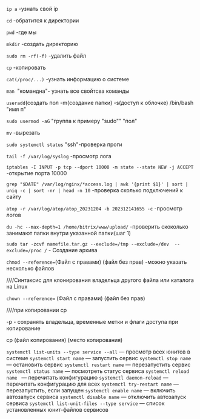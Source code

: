 `ip a` -узнать свой ip

`cd` -обратится к директории

`pwd` -где мы 

`mkdir` -создать директорию

`sudo rm -rf(-f)` -удалить файл

`cp` -копировать 

`cat(/proc/...)` -узнать информацию о системе

`man `"командна"- узнать все свойтсва команды

`useradd`(создать пол -m(создание папки) -s(доступ к облочке) /bin/bash "имя п"

`sudo usermod -aG` "группа к примеру "sudo"" "пол"

`mv` -вырезать

`sudo systemctl status` "ssh"-проверка проги

`tail -f /var/log/syslog` -просмотр лога

`iptables -I INPUT -p tcp --dport 10000 -m state --state NEW -j ACCEPT`  -открытие порта 10000

`grep "$DATE" /var/log/nginx/*access.log | awk '{print $1}' | sort | uniq -c | sort -nr | head -n 10` -проверка сколько подключений к сайту

`atop -r /var/log/atop/atop_20231204 -b 202312141655 -c`  -просмотр логов

`du -hc --max-depth=1 /home/bitrix/www/upload/` -проверить скоколько занимают папки внутри указанной папки(шаг 1)

`sudo tar -zcvf namefile.tar.gz --exclude=/tmp --exclude=/dev  --exclude=/proc /` - Создание архива

`chmod --reference=`(Файл с правами) (файл без прав)   -можно указать несколько файлов

////Синтаксис для клонирования владельца другого файла или каталога на Linux

`chown --reference=` (Файл с правами) (файл без прав) 

////при копировании cp

-p - сохранять владельца, временные метки и флаги доступа при копирование

cp (файл копирования) (место копирования)


`systemctl list-units --type service --all`   — просмотр всех юнитов в системе
`systemctl start name`                        — запустить сервис
`systemctl stop name`                         — остановить сервис
`systemctl restart name`                      — перезапустить сервис
`systemctl status name`                       — посмотреть статус сервиса
`systemctl reload name `                      — перечитать конфигурацию
`systemctl daemon-reload`                     — перечитать конфигурацию для всех
`systemctl try-restart name`                  — перезапустить, если запущен
`systemctl enable name`                       — включить автозапуск сервиса
`systemctl disable name`                      — отключить автозапуск сервиса
`systemctl list-unit-files --type service`    — список установленных юнит-файлов сервисов
